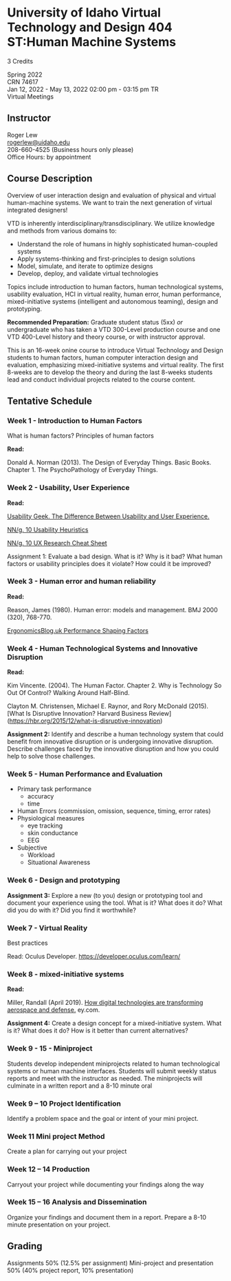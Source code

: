 # University of Idaho Virtual Technology and Design 404 ST:Human Machine Systems

3 Credits

Spring 2022<br>
CRN 74617<br>
Jan 12, 2022  - May 13, 2022  	02:00 pm - 03:15 pm 	TR<br>
Virtual Meetings


## Instructor

Roger Lew<br>
rogerlew@uidaho.edu<br>
208-660-4525 (Business hours only please)<br>
Office Hours: by appointment


## Course Description

Overview of user interaction design and evaluation of physical and virtual human-machine systems. We want to train the next generation of virtual integrated designers!

VTD is inherently interdisciplinary/transdisciplinary. We utilize knowledge and methods from various domains to:

-   Understand the role of humans in highly sophisticated human-coupled systems
-   Apply systems-thinking and first-principles to design solutions
-   Model, simulate, and iterate to optimize designs
-   Develop, deploy, and validate virtual technologies
    
Topics include introduction to human factors, human technological systems, usability evaluation, HCI in virtual reality, human error, human performance,  mixed-initiative systems (intelligent and autonomous teaming), design and prototyping.

**Recommended Preparation:** Graduate student status (5xx) *or* undergraduate who has taken a VTD 300-Level production course and one VTD 400-Level history and theory course, or with instructor approval.


This is an 16-week onine course to introduce Virtual Technology and Design students to human factors, human computer interaction design and evaluation, emphasizing mixed-initiative systems and virtual reality. The first 8-weeks are to develop the theory and during the last 8-weeks students lead and conduct individual projects related to the course content. 

## Tentative Schedule

### Week 1 - Introduction to Human Factors
What is human factors?
Principles of human factors

**Read:** 

Donald A. Norman (2013). The Design of Everyday Things. Basic Books. Chapter 1. The PsychoPathology of Everyday Things.

### Week 2 - Usability, User Experience

**Read:** 

[Usability Geek. The Difference Between Usability and User Experience.](https://usabilitygeek.com/the-difference-between-usability-and-user-experience/)

[NN/g. 10 Usability Heuristics](https://www.nngroup.com/articles/ten-usability-heuristics/)

[NN/g. 10 UX Research Cheat Sheet](https://www.nngroup.com/articles/ux-research-cheat-sheet/)


Assignment 1: Evaluate a bad design. What is it? Why is it bad? What human factors or usability principles does it violate? How could it be improved?

### Week 3 - Human error and human reliability

**Read:** 

Reason, James (1980). Human error: models and management. BMJ 2000 (320), 768-770.

[ErgonomicsBlog.uk Performance Shaping Factors](https://ergonomicsblog.uk/performance-shaping-factors/)

### Week 4 - Human Technological Systems and Innovative Disruption

**Read:** 

Kim Vincente. (2004). The Human Factor. Chapter 2. Why is Technology So Out Of Control? Walking Around Half-Blind.

Clayton M. Christensen, Michael E. Raynor, and Rory McDonald (2015). [What Is Disruptive Innovation? Harvard Business Review]
(https://hbr.org/2015/12/what-is-disruptive-innovation)

**Assignment 2:** Identify and describe a human technology system that could benefit from innovative disruption or is undergoing innovative disruption. Describe challenges faced by the innovative disruption and how you could help to solve those challenges. 

### Week 5 - Human Performance and Evaluation
 - Primary task performance
   - accuracy
   - time
 - Human Errors (commission, omission, sequence, timing, error rates)
 - Physiological measures
   - eye tracking
   - skin conductance
   - EEG 
 - Subjective
   - Workload
   - Situational Awareness

### Week 6 - Design and prototyping

**Assignment 3:** Explore a new (to you) design or prototyping tool and document your experience using the tool. What is it? What does it do? What did you do with it? Did you find it worthwhile?

### Week 7 -  Virtual Reality

Best practices

Read: Oculus Developer. https://developer.oculus.com/learn/

### Week 8 - mixed-initiative systems

**Read:** 

Miller, Randall (April 2019). [How digital technologies are transforming aerospace and defense.](https://www.ey.com/en_gl/aerospace-defense/how-digital-technologies-are-transforming-aerospace-and-defense) ey.com. 

**Assignment 4:** Create a design concept for a mixed-initiative system. What is it? What does it do? How is it better than current alternatives?


### Week 9 - 15 - Miniproject

Students develop independent miniprojects related to human technological systems or human machine interfaces. Students will submit weekly status reports and meet with the instructor as needed. The miniprojects will culminate in a written report and a 8-10 minute oral

### Week 9 – 10 Project Identification

Identify a problem space and the goal or intent of your mini project. 

### Week 11 Mini project Method 

Create a plan for carrying out your project

### Week 12 – 14 Production

Carryout your project while documenting your findings along the way

### Week 15 – 16 Analysis and Dissemination

Organize your findings and document them in a report. Prepare a 8-10 minute presentation on your project.

## Grading
Assignments 50% (12.5% per assignment) Mini-project and presentation 50% (40% project report, 10% presentation)

